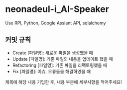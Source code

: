 # neonadeul-i_AI-Speaker
Use RPI, Python, Google Assiant API, sqlalchemy

## 커밋 규칙
- Create [파일명]: 새로운 파일을 생성했을 때
- Update [파일명]: 기존 파일의 내용을 업데이트 했을 때
- Refactoring [파일명]: 기존 파일을 리팩토링했을 때
- Fix [파일명]: 이슈, 오류들을 해결하였을 때

제목에 해당 내용 기입한 후, 내용 부분에 세부사항을 적어주세요!   
